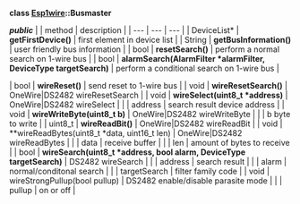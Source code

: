 **class [Esp1wire](./Esp1wire.md)::Busmaster**

***public***
| | method | description |
| --- | --- | --- |
| DeviceList\* | **getFirstDevice()** | first element in device list |
| String | **getBusInformation()** | user friendly bus information |
| bool | **resetSearch()** | perform a normal search on 1-wire bus |
| bool | **alarmSearch(AlarmFilter \*alarmFilter, DeviceType targetSearch)** | perform a conditional search on 1-wire bus |

| bool | **wireReset()** | send reset to 1-wire bus |
| void | **wireResetSearch()** | OneWire\|DS2482 wireResetSearch |
| void | **wireSelect(uint8_t \*address)** | OneWire\|DS2482 wireSelect |
| | address | search result device address |
| void | **wireWriteByte(uint8_t b)** | OneWire\|DS2482 wireWriteByte |
| | b byte to write |
| uint8_t | **wireReadBit()** | OneWire\|DS2482 wireReadBit |
| void | **wireReadBytes(uint8_t \*data, uint16_t len) | OneWire\|DS2482 wireReadBytes |
| | data | receive buffer |
| | len | amount of bytes to receive |
| bool | **wireSearch(uint8_t \*address, bool alarm, DeviceType targetSearch)** | DS2482 wireSearch |
| | address | search result |
| | alarm | normal/conditonal search |
| | targetSearch | filter family code |
| void | wireStrongPullup(bool pullup) | DS2482 enable/disable parasite mode |
| | pullup | on or off |
